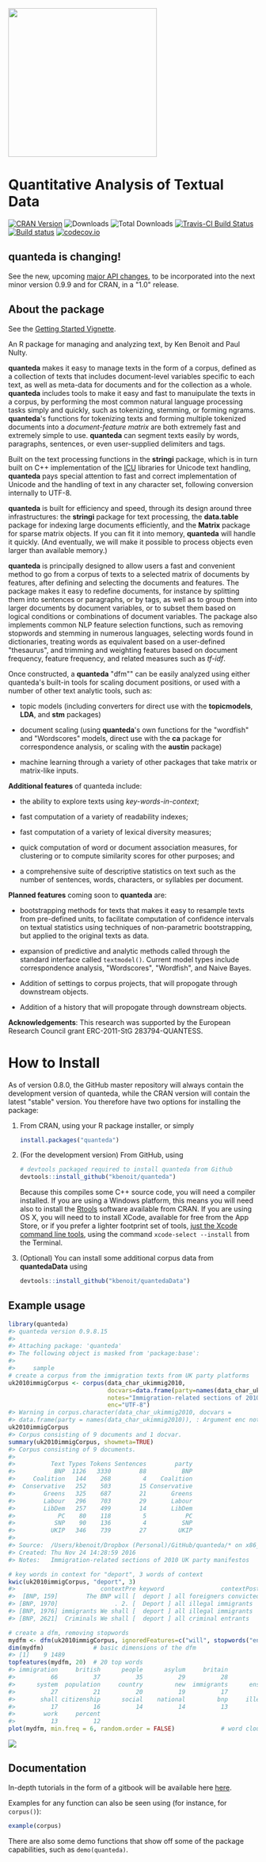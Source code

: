 <!-- README.md is generated from README.Rmd. Please edit that file -->
<img src="images/quanteda.png" width = "300">

Quantitative Analysis of Textual Data
=====================================

[![CRAN Version](http://www.r-pkg.org/badges/version/quanteda)](https://CRAN.R-project.org/package=quanteda) ![Downloads](http://cranlogs.r-pkg.org/badges/quanteda) ![Total Downloads](http://cranlogs.r-pkg.org/badges/grand-total/quanteda?color=orange) [![Travis-CI Build Status](https://travis-ci.org/kbenoit/quanteda.svg?branch=master)](https://travis-ci.org/kbenoit/quanteda) [![Build status](https://ci.appveyor.com/api/projects/status/e3tf2h1ff0nlv249?svg=true)](https://ci.appveyor.com/project/kbenoit/quanteda) [![codecov.io](https://codecov.io/github/kbenoit/quanteda/coverage.svg?branch=master)](https://codecov.io/gh/kbenoit/quanteda/branch/master)

**quanteda** is changing!
-------------------------

See the new, upcoming [major API changes](API.md), to be incorporated into the next minor version 0.9.9 and for CRAN, in a "1.0" release.

About the package
-----------------

See the [Getting Started Vignette](http://htmlpreview.github.com/?https://github.com/kbenoit/quanteda/blob/master/vignettes/quickstart.html).

An R package for managing and analyzing text, by Ken Benoit and Paul Nulty.

**quanteda** makes it easy to manage texts in the form of a corpus, defined as a collection of texts that includes document-level variables specific to each text, as well as meta-data for documents and for the collection as a whole. **quanteda** includes tools to make it easy and fast to manuipulate the texts in a corpus, by performing the most common natural language processing tasks simply and quickly, such as tokenizing, stemming, or forming ngrams. **quanteda**'s functions for tokenizing texts and forming multiple tokenized documents into a *document-feature matrix* are both extremely fast and extremely simple to use. **quanteda** can segment texts easily by words, paragraphs, sentences, or even user-supplied delimiters and tags.

Built on the text processing functions in the **stringi** package, which is in turn built on C++ implementation of the [ICU](http://www.icu-project.org/) libraries for Unicode text handling, **quanteda** pays special attention to fast and correct implementation of Unicode and the handling of text in any character set, following conversion internally to UTF-8.

**quanteda** is built for efficiency and speed, through its design around three infrastructures: the **stringi** package for text processing, the **data.table** package for indexing large documents efficiently, and the **Matrix** package for sparse matrix objects. If you can fit it into memory, **quanteda** will handle it quickly. (And eventually, we will make it possible to process objects even larger than available memory.)

**quanteda** is principally designed to allow users a fast and convenient method to go from a corpus of texts to a selected matrix of documents by features, after defining and selecting the documents and features. The package makes it easy to redefine documents, for instance by splitting them into sentences or paragraphs, or by tags, as well as to group them into larger documents by document variables, or to subset them based on logical conditions or combinations of document variables. The package also implements common NLP feature selection functions, such as removing stopwords and stemming in numerous languages, selecting words found in dictionaries, treating words as equivalent based on a user-defined "thesaurus", and trimming and weighting features based on document frequency, feature frequency, and related measures such as *tf-idf*.

Once constructed, a **quanteda** "dfm"" can be easily analyzed using either quanteda's built-in tools for scaling document positions, or used with a number of other text analytic tools, such as:

-   topic models (including converters for direct use with the **topicmodels**, **LDA**, and **stm** packages)

-   document scaling (using **quanteda**'s own functions for the "wordfish" and "Wordscores" models, direct use with the **ca** package for correspondence analysis, or scaling with the **austin** package)

-   machine learning through a variety of other packages that take matrix or matrix-like inputs.

**Additional features** of quanteda include:

-   the ability to explore texts using *key-words-in-context*;

-   fast computation of a variety of readability indexes;

-   fast computation of a variety of lexical diversity measures;

-   quick computation of word or document association measures, for clustering or to compute similarity scores for other purposes; and

-   a comprehensive suite of descriptive statistics on text such as the number of sentences, words, characters, or syllables per document.

**Planned features** coming soon to **quanteda** are:

-   bootstrapping methods for texts that makes it easy to resample texts from pre-defined units, to facilitate computation of confidence intervals on textual statistics using techniques of non-parametric bootstrapping, but applied to the original texts as data.

-   expansion of predictive and analytic methods called through the standard interface called `textmodel()`. Current model types include correspondence analysis, "Wordscores", "Wordfish", and Naive Bayes.

-   Addition of settings to corpus projects, that will propogate through downstream objects.

-   Addition of a history that will propogate through downstream objects.

**Acknowledgements**: This research was supported by the European Research Council grant ERC-2011-StG 283794-QUANTESS.

How to Install
==============

As of version 0.8.0, the GitHub master repository will always contain the development version of quanteda, while the CRAN version will contain the latest "stable" version. You therefore have two options for installing the package:

1.  From CRAN, using your R package installer, or simply

    ``` r
    install.packages("quanteda")
    ```

2.  (For the development version) From GitHub, using

    ``` r
    # devtools packaged required to install quanteda from Github
    devtools::install_github("kbenoit/quanteda")
    ```

    Because this compiles some C++ source code, you will need a compiler installed. If you are using a Windows platform, this means you will need also to install the [Rtools](https://CRAN.R-project.org/bin/windows/Rtools/) software available from CRAN. If you are using OS X, you will need to to install XCode, available for free from the App Store, or if you prefer a lighter footprint set of tools, [just the Xcode command line tools](http://osxdaily.com/2014/02/12/install-command-line-tools-mac-os-x/), using the command `xcode-select --install` from the Terminal.

3.  (Optional) You can install some additional corpus data from **quantedaData** using

    ``` r
    devtools::install_github("kbenoit/quantedaData")
    ```

Example usage
-------------

``` r
library(quanteda)
#> quanteda version 0.9.8.15
#> 
#> Attaching package: 'quanteda'
#> The following object is masked from 'package:base':
#> 
#>     sample
# create a corpus from the immigration texts from UK party platforms
uk2010immigCorpus <- corpus(data_char_ukimmig2010,
                            docvars=data.frame(party=names(data_char_ukimmig2010)),
                            notes="Immigration-related sections of 2010 UK party manifestos",
                            enc="UTF-8")
#> Warning in corpus.character(data_char_ukimmig2010, docvars =
#> data.frame(party = names(data_char_ukimmig2010)), : Argument enc not used.
uk2010immigCorpus
#> Corpus consisting of 9 documents and 1 docvar.
summary(uk2010immigCorpus, showmeta=TRUE)
#> Corpus consisting of 9 documents.
#> 
#>          Text Types Tokens Sentences        party
#>           BNP  1126   3330        88          BNP
#>     Coalition   144    268         4    Coalition
#>  Conservative   252    503        15 Conservative
#>        Greens   325    687        21       Greens
#>        Labour   296    703        29       Labour
#>        LibDem   257    499        14       LibDem
#>            PC    80    118         5           PC
#>           SNP    90    136         4          SNP
#>          UKIP   346    739        27         UKIP
#> 
#> Source:  /Users/kbenoit/Dropbox (Personal)/GitHub/quanteda/* on x86_64 by kbenoit
#> Created: Thu Nov 24 14:28:59 2016
#> Notes:   Immigration-related sections of 2010 UK party manifestos

# key words in context for "deport", 3 words of context
kwic(uk2010immigCorpus, "deport", 3)
#>                        contextPre keyword                contextPost
#>  [BNP, 159]        The BNP will [  deport ] all foreigners convicted
#> [BNP, 1970]                . 2. [  Deport ] all illegal immigrants  
#> [BNP, 1976] immigrants We shall [  deport ] all illegal immigrants  
#> [BNP, 2621]  Criminals We shall [  deport ] all criminal entrants

# create a dfm, removing stopwords
mydfm <- dfm(uk2010immigCorpus, ignoredFeatures=c("will", stopwords("english")))
dim(mydfm)              # basic dimensions of the dfm
#> [1]    9 1489
topfeatures(mydfm, 20)  # 20 top words
#> immigration     british      people      asylum     britain          uk 
#>          66          37          35          29          28          27 
#>      system  population     country         new  immigrants      ensure 
#>          27          21          20          19          17          17 
#>       shall citizenship      social    national         bnp     illegal 
#>          17          16          14          14          13          13 
#>        work     percent 
#>          13          12
plot(mydfm, min.freq = 6, random.order = FALSE)             # word cloud     
```

![](images/quanteda_example-1.png)

Documentation
-------------

In-depth tutorials in the form of a gitbook will be available here [here](http://kbenoit.github.io/quanteda).

Examples for any function can also be seen using (for instance, for `corpus()`):

``` r
example(corpus)
```

There are also some demo functions that show off some of the package capabilities, such as `demo(quanteda)`.
